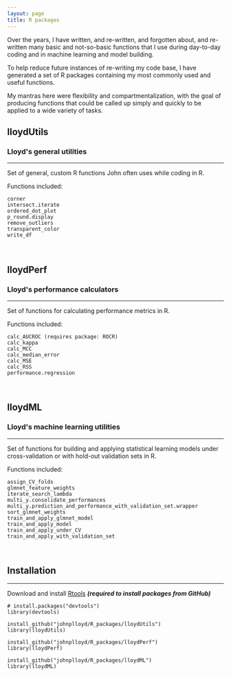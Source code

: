 ```yaml
---
layout: page
title: R packages
---
```


Over the years, I have written, and re-written, and forgotten about, and re-written many basic and not-so-basic functions that I use during day-to-day coding and in machine learning and model building.

To help reduce future instances of re-writing my code base, I have generated a set of R packages containing my most commonly used and useful functions.

My mantras here were flexibility and compartmentalization, with the goal of producing functions that could be called up simply and quickly to be applied to a wide variety of tasks.
&nbsp;
&nbsp;
## lloydUtils
### Lloyd's general utilities
---------

Set of general, custom R functions John often uses while coding in R.

Functions included:
```
corner
intersect.iterate
ordered_dot_plot
p_round.display
remove_outliers
transparent_color
write_df
```
&nbsp;
## lloydPerf
### Lloyd's performance calculators
---------

Set of functions for calculating performance metrics in R.

Functions included:
```
calc_AUCROC (requires package: ROCR)
calc_kappa
calc_MCC
calc_median_error
calc_MSE
calc_RSS
performance.regression
```
&nbsp;
## lloydML
### Lloyd's machine learning utilities
---------

Set of functions for building and applying statistical learning models under cross-validation or with hold-out validation sets in R.

Functions included:
```
assign_CV_folds
glmnet_feature_weights
iterate_search_lambda
multi_y.consolidate_performances
multi_y.prediction_and_performance_with_validation_set.wrapper
sort_glmnet_weights
train_and_apply_glmnet_model
train_and_apply_model
train_and_apply_under_CV
train_and_apply_with_validation_set
```
&nbsp;
## Installation
---------

Download and install [Rtools](https://cran.r-project.org/bin/windows/Rtools/) ***(required to install packages from GitHub)***

```
# install.packages("devtools")
library(devtools)

install_github("johnplloyd/R_packages/lloydUtils")
library(lloydUtils)

install_github("johnplloyd/R_packages/lloydPerf")
library(lloydPerf)

install_github("johnplloyd/R_packages/lloydML")
library(lloydML)
```
&nbsp;
